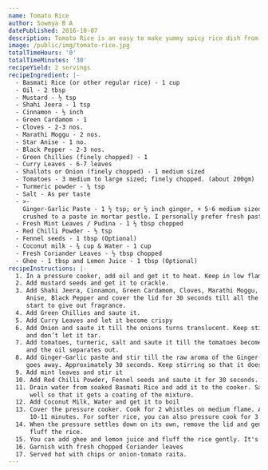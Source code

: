 ```yaml
---
name: Tomato Rice
author: Sowmya B A
datePublished: 2016-10-07
description: Tomato Rice is an easy to make yummy spicy rice dish from South India.
image: /public/img/tomato-rice.jpg
totalTimeHours: '0'
totalTimeMinutes: '30'
recipeYield: 2 servings
recipeIngredient: |-
  - Basmati Rice (or other regular rice) - 1 cup
  - Oil - 2 tbsp
  - Mustard - ½ tsp
  - Shahi Jeera - 1 tsp
  - Cinnamon - ½ inch
  - Green Cardamom - 1
  - Cloves - 2-3 nos.
  - Marathi Moggu - 2 nos.
  - Star Anise - 1 no.
  - Black Pepper - 2-3 nos.
  - Green Chillies (finely chopped) - 1
  - Curry Leaves - 6-7 leaves
  - Shallots or Onion (finely chopped) - 1 medium sized
  - Tomatoes - 3 medium to large sized; finely chopped. (about 200gm)
  - Turmeric powder - ¼ tsp
  - Salt - As per taste
  - >-
    Ginger-Garlic Paste - 1 ½ tsp; or ½ inch ginger, + 5-6 medium sized garlic
    crushed to a paste in mortar pestle. I personally prefer fresh paste.
  - Fresh Mint Leaves / Pudina - 1 ½ tbsp chopped
  - Red Chilli Powder - ½ tsp
  - Fennel seeds - 1 tbsp (Optional)
  - Coconut milk - ¾ cup & Water - 1 cup
  - Fresh Coriander Leaves - ½ tbsp chopped
  - Ghee - 1 tbsp and Lemon Juice - 1 tbsp (Optional)
recipeInstructions: |-
  1. In a pressure cooker, add oil and get it to heat. Keep in low flame.
  2. Add mustard seeds and get it to crackle.
  3. Add Shahi Jeera, Cinnamon, Green Cardamom, Cloves, Marathi Moggu, Star
     Anise, Black Pepper and cover the lid for 30 seconds till all the spices
     start to give out fragrance.
  4. Add Green Chillies and saute it.
  5. Add Curry Leaves and let it become crispy
  6. Add Onion and saute it till the onions turns translucent. Keep stirring
     and don’t let it tar.
  7. Add tomatoes, turmeric, salt and saute it till the tomatoes becomes pulpy
     and the oil separates out.
  8. Add Ginger-Garlic paste and stir till the raw aroma of the Ginger-Garlic
     goes away. Approximately 30 seconds. Keep stirring so that it does tar up.
  9. Add mint leaves and stir it
  10. Add Red Chilli Powder, Fennel seeds and saute it for 30 seconds.
  11. Drain water from soaked Basmati Rice and add it to the cooker. Saute it
      well so that it gets a coating of the mixture.
  12. Add Coconut Milk, Water and get it to boil
  13. Cover the pressure cooker. Cook for 2 whistles on medium flame. About
      10-11 minutes. For softer rice, you can also pressure cook for 3 whistles.
  14. When the pressure settles down on its own, remove the lid and gently
      fluff the rice.
  15. You can add ghee and lemon juice and fluff the rice gently. It's optional.
  16. Garnish with fresh chopped Coriander leaves
  17. Served hot with chips or onion-tomato raita.
---
```

